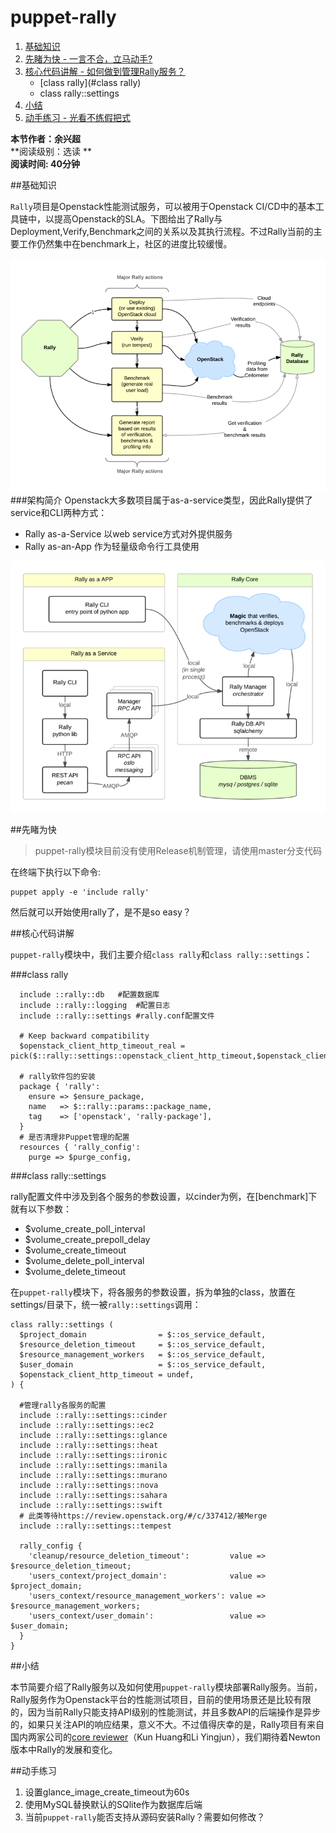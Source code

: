 # puppet-rally

1. [基础知识](#基础知识)
2. [先睹为快 - 一言不合，立马动手?](#先睹为快)
3. [核心代码讲解 - 如何做到管理Rally服务？](#核心代码讲解)
    - [class rally](#class rally)
    - class rally::settings
4. [小结](#小结)
5. [动手练习 - 光看不练假把式](#动手练习)

**本节作者：余兴超**    
**阅读级别：选读 **  
**阅读时间: 40分钟**

##基础知识

`Rally`项目是Openstack性能测试服务，可以被用于Openstack CI/CD中的基本工具链中，以提高Openstack的SLA。下图给出了Rally与Deployment,Verify,Benchmark之间的关系以及其执行流程。不过Rally当前的主要工作仍然集中在benchmark上，社区的进度比较缓慢。

![](../images/03/rally-process.png)
###架构简介
Openstack大多数项目属于as-a-service类型，因此Rally提供了service和CLI两种方式：

- Rally as-a-Service  以web service方式对外提供服务
- Rally as-an-App     作为轻量级命令行工具使用

![](../images/03/rally-Arch.png)

##先睹为快


> puppet-rally模块目前没有使用Release机制管理，请使用master分支代码

在终端下执行以下命令:  
```
puppet apply -e 'include rally'
```

然后就可以开始使用rally了，是不是so easy？

##核心代码讲解

`puppet-rally`模块中，我们主要介绍`class rally`和`class rally::settings`：

###class rally

```puppet
  include ::rally::db   #配置数据库
  include ::rally::logging  #配置日志
  include ::rally::settings #rally.conf配置文件

  # Keep backward compatibility
  $openstack_client_http_timeout_real = pick($::rally::settings::openstack_client_http_timeout,$openstack_client_http_timeout)

  # rally软件包的安装
  package { 'rally':
    ensure => $ensure_package,
    name   => $::rally::params::package_name,
    tag    => ['openstack', 'rally-package'],
  }
  # 是否清理非Puppet管理的配置
  resources { 'rally_config':
    purge => $purge_config,
```

###class rally::settings

rally配置文件中涉及到各个服务的参数设置，以cinder为例，在[benchmark]下就有以下参数：

*   $volume_create_poll_interval 
*   $volume_create_prepoll_delay 
*   $volume_create_timeout       
*   $volume_delete_poll_interval 
*   $volume_delete_timeout

在`puppet-rally`模块下，将各服务的参数设置，拆为单独的class，放置在settings/目录下，统一被`rally::settings`调用：
```puppet
class rally::settings (
  $project_domain                = $::os_service_default,
  $resource_deletion_timeout     = $::os_service_default,
  $resource_management_workers   = $::os_service_default,
  $user_domain                   = $::os_service_default,
  $openstack_client_http_timeout = undef,
) {

  #管理rally各服务的配置
  include ::rally::settings::cinder
  include ::rally::settings::ec2
  include ::rally::settings::glance
  include ::rally::settings::heat
  include ::rally::settings::ironic
  include ::rally::settings::manila
  include ::rally::settings::murano
  include ::rally::settings::nova
  include ::rally::settings::sahara
  include ::rally::settings::swift
  # 此类等待https://review.openstack.org/#/c/337412/被Merge
  include ::rally::settings::tempest

  rally_config {
    'cleanup/resource_deletion_timeout':         value => $resource_deletion_timeout;
    'users_context/project_domain':              value => $project_domain;
    'users_context/resource_management_workers': value => $resource_management_workers;
    'users_context/user_domain':                 value => $user_domain;
  }
}
```


##小结

本节简要介绍了Rally服务以及如何使用`puppet-rally`模块部署Rally服务。当前，Rally服务作为Openstack平台的性能测试项目，目前的使用场景还是比较有限的，因为当前Rally只能支持API级别的性能测试，并且多数API的后端操作是异步的，如果只关注API的响应结果，意义不大。不过值得庆幸的是，Rally项目有来自国内两家公司的[core reviewer](https://review.openstack.org/#/admin/groups/211,members)（Kun Huang和Li Yingjun），我们期待着Newton版本中Rally的发展和变化。


##动手练习

1. 设置glance_image_create_timeout为60s
2. 使用MySQL替换默认的SQlite作为数据库后端
3. 当前`puppet-rally`能否支持从源码安装Rally？需要如何修改？



